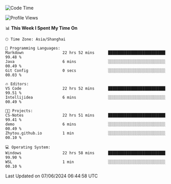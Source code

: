 <!--START_SECTION:waka-->
![Code Time](http://img.shields.io/badge/Code%20Time-1%2C755%20hrs%2044%20mins-blue)

![Profile Views](http://img.shields.io/badge/Profile%20Views-3-blue)

📊 **This Week I Spent My Time On** 

```text
🕑︎ Time Zone: Asia/Shanghai

💬 Programming Languages: 
Markdown                 22 hrs 52 mins      █████████████████████████   99.48 % 
Java                     6 mins              ░░░░░░░░░░░░░░░░░░░░░░░░░   00.49 % 
Git Config               0 secs              ░░░░░░░░░░░░░░░░░░░░░░░░░   00.03 % 

🔥 Editors: 
VS Code                  22 hrs 52 mins      █████████████████████████   99.51 % 
Intellijidea             6 mins              ░░░░░░░░░░░░░░░░░░░░░░░░░   00.49 % 

🐱‍💻 Projects: 
CS-Notes                 22 hrs 51 mins      █████████████████████████   99.41 % 
demo                     6 mins              ░░░░░░░░░░░░░░░░░░░░░░░░░   00.49 % 
Zhytou.github.io         1 min               ░░░░░░░░░░░░░░░░░░░░░░░░░   00.10 % 

💻 Operating System: 
Windows                  22 hrs 58 mins      █████████████████████████   99.90 % 
WSL                      1 min               ░░░░░░░░░░░░░░░░░░░░░░░░░   00.10 % 
```


 Last Updated on 07/06/2024 06:44:58 UTC
<!--END_SECTION:waka-->